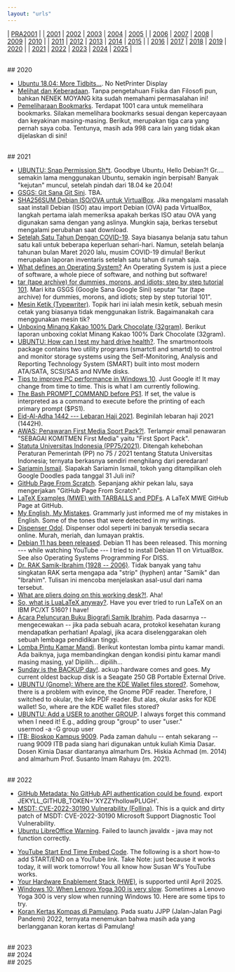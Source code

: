 ```yaml
---
layout: "urls"
---
```


| [PRA2001](rms.md#pra2001) |
| [2001](rms.md#2001)  | [2002](rms.md#2002)  | [2003](rms.md#2003)  | [2004](rms.md#2004)  | [2005](rms.md#2005)  |
| [2006](rms.md#2006)  | [2007](rms.md#2007)  | [2008](rms.md#2008)  | [2009](rms.md#2009)  | [2010](rms1.md#2010) |
| [2011](rms1.md#2011) | [2012](rms1.md#2012) | [2013](rms1.md#2013) | [2014](rms1.md#2014) | [2015](rms1.md#2015) |
| [2016](rms1.md#2016) | [2017](rms1.md#2017) | [2018](rms1.md#2018) | [2019](rms1.md#2019) | [2020](rms2.md#2020) |
| [2021](rms2.md#2021) | [2022](rms2.md#2022) | [2023](rms2.md#2023) | [2024](rms2.md#2024) | [2025](rms2.md#2025) |

<br>
## 2020

* [Ubuntu 18.04: More Tidbits...](https://rahmatm.samik-ibrahim.vlsm.org/2020/02/ubuntu-1804-more-tidbits.html).
  No NetPrinter Display
* [Melihat dan Keberadaan](https://rahmatm.samik-ibrahim.vlsm.org/2020/03/melihat-dan-menghitung.html).
  Tanpa pengetahuan Fisika dan Filosofi pun, bahkan NENEK MOYANG kita sudah memahami permasalahan ini!
* [Pemeliharaan Bookmarks](https://rahmatm.samik-ibrahim.vlsm.org/2020/09/pemeliharaan-bookmarks.html).
  Terdapat 1001 cara untuk memelihara bookmarks.
  Silakan memelihara bookmarks sesuai dengan kepercayaan dan keyakinan masing-masing.
  Berikut, merupakan tiga cara yang pernah saya coba.
  Tentunya, masih ada 998 cara lain yang tidak akan dijelaskan di sini!

<br>
## 2021

* [UBUNTU: Snap Permission Sh*t](https://rahmatm.samik-ibrahim.vlsm.org/2021/01/ubuntu-snap-permission-sht.html).
  Goodbye Ubuntu, Hello Debian?!
  Gr.... semakin lama menggunakan Ubuntu, semakin ingin berpisah! Banyak "kejutan" muncul, setelah pindah dari 18.04 ke 20.04!
* [GSGS: Git Sana Git Sini](https://rahmatm.samik-ibrahim.vlsm.org/2021/02/gsgs-git-sana-git-sini.html). TBA.
* [SHA256SUM Debian ISO/OVA untuk VirtualBox](https://rahmatm.samik-ibrahim.vlsm.org/2021/03/sha256sum-debian-isoova-untuk-virtualbox.html).
  Jika mengalami masalah saat install Debian (ISO) atau import Debian (OVA) pada VirtualBox,
  langkah pertama ialah memeriksa apakah berkas ISO atau OVA yang digunakan sama dengan yang aslinya.
  Mungkin saja, berkas tersebut mengalami perubahan saat download.
* [Setelah Satu Tahun Dengan COVID-19](https://rahmatm.samik-ibrahim.vlsm.org/2021/04/setelah-satu-tahun-dengan-covid-19.html).
  Saya biasanya belanja satu tahun satu kali untuk beberapa keperluan sehari-hari.
  Namun, setelah belanja tahunan bulan Maret 2020 lalu, musim COVID-19 dimulai!
  Berikut merupakan laporan inventaris setelah satu tahun di rumah saja.
* [What defines an Operating System?](https://rahmatm.samik-ibrahim.vlsm.org/2021/07/what-defines-operating-system.html)
  An Operating System is just a piece of software, a whole piece of software, and nothing but software!
* [tar (tape archive) for dummies, morons, and idiots; step by step tutorial 101](https://rahmatm.samik-ibrahim.vlsm.org/2020/06/tar-tape-archive-for-dummies-morons-and.html).
  Mari kita GSGS (Google Sana Google Sini) seputar "tar (tape archive) for dummies,
  morons, and idiots; step by step tutorial 101".
* [Mesin Ketik (Typewriter)](https://rahmatm.samik-ibrahim.vlsm.org/2021/07/mesin-ketik-typewriter.html).
  Topik hari ini ialah mesin ketik, sebuah mesin cetak yang biasanya tidak menggunakan listrik.
  Bagaimanakah cara menggunakan mesin tik?
* [Unboxing Minang Kakao 100% Dark Chocolate (32gram)](https://rahmatm.samik-ibrahim.vlsm.org/2021/07/unboxing-minang-kakao-100-dark.html).
  Berikut laporan unboxing coklat Minang Kakao 100% Dark Chocolate (32gram).
* [UBUNTU: How can I test my hard drive health?](https://rahmatm.samik-ibrahim.vlsm.org/2021/07/ubuntu-how-can-i-test-my-hard-drive.html).
  The smartmontools package contains two utility programs (smartctl and smartd) to control and monitor 
  storage systems using the Self-Monitoring, Analysis and Reporting Technology System (SMART) 
  built into most modern ATA/SATA, SCSI/SAS and NVMe disks.
* [Tips to improve PC performance in Windows 10](https://rahmatm.samik-ibrahim.vlsm.org/2021/07/tips-to-improve-pc-performance-in.html).
  Just Google it! It may change from time to time. This is what I am currently following.
* [The Bash PROMPT_COMMAND before PS1](https://rahmatm.samik-ibrahim.vlsm.org/2021/07/the-bash-promptcommand-before-ps1.html).
  If set, the value is interpreted as a command to execute before the printing of each primary prompt ($PS1).
* [Eid-Al-Adha 1442 --- Lebaran Haji 2021](https://rahmatm.samik-ibrahim.vlsm.org/2021/07/eid-al-adha-1442-lebaran-haji-2021.html).
  Beginilah lebaran haji 2021 (1442H).
* [AWAS: Penawaran First Media Sport Pack?!](https://rahmatm.samik-ibrahim.vlsm.org/2021/07/awas-penawaran-first-media-sport-pack.html).
  Terlampir email penawaran "SEBAGAI KOMITMEN First Media" yaitu "First Sport Pack".
* [Statuta Universitas Indonesia (PP75/2021)](https://rahmatm.samik-ibrahim.vlsm.org/2021/07/statuta-universitas-indonesia-pp752021.html).
  Ditengah kehebohan Peraturan Pemerintah (PP) no 75 / 2021 tentang Statuta Universitas Indonesia;
  ternyata berkasnya sendiri menghilang dari peredaran!
* [Sariamin Ismail](https://rahmatm.samik-ibrahim.vlsm.org/2021/07/sariamin-ismail.html).
  Siapakah Sariamin Ismail, tokoh yang ditampilkan oleh Google Doodles pada tanggal 31 Juli ini?
* [GitHub Page From Scratch](https://rahmatm.samik-ibrahim.vlsm.org/2021/08/github-page-from-scratch.html).
  Sepanjang akhir pekan lalu, saya mengerjakan "GitHub Page From Scratch".
* [LaTeX Examples (MWE) with TARBALLS and PDFs](https://rahmatm.samik-ibrahim.vlsm.org/2021/08/latex-examples.html).
  A LaTeX MWE GitHub Page at GitHub.
* [My English, My Mistakes](https://rahmatm.samik-ibrahim.vlsm.org/2021/08/my-english-my-mistakes.html).
  Grammarly just informed me of my mistakes in English. Some of the tones that were detected in my writings.
* [Dispenser Odol](https://rahmatm.samik-ibrahim.vlsm.org/2021/08/dispenser-odol.html).
  Dispenser odol seperti ini banyak tersedia secara online. Murah, meriah, dan lumayan praktis.
* [Debian 11 has been released](https://rahmatm.samik-ibrahim.vlsm.org/2021/08/debian-11-has-been-released.html).
  Debian 11 has been released.
  This morning --- while watching YouTube --- 
  I tried to install Debian 11 on VirtualBox.
  See also Operating Systems Programming For DISS.
* [Dr. RAK Samik-Ibrahim (1928 -- 2006)](https://rahmatm.samik-ibrahim.vlsm.org/2021/08/dr-rak-samik-ibrahim-1929-2006.html).
  Tidak banyak yang tahu singkatan RAK serta mengapa ada "strip" (hyphen) antar "Samik" dan "Ibrahim".
  Tulisan ini mencoba menjelaskan asal-usul dari nama tersebut.
* [What are pliers doing on this working desk?!](https://rahmatm.samik-ibrahim.vlsm.org/2021/08/what-are-pliers-doing-on-this-working.html).
  Aha!
* [So, what is LuaLaTeX anyway?](https://rahmatm.samik-ibrahim.vlsm.org/2021/08/so-what-is-lualatex-anyway.html).
  Have you ever tried to run LaTeX on an IBM PC/XT 5160?  I have!
* [Acara Peluncuran Buku Biografi Samik Ibrahim](https://rahmatm.samik-ibrahim.vlsm.org/2021/08/acara-peluncuran-buku-biografi-samik.html).
  Pada dasarnya -- mengecewakan -- jika pada sebuah acara,
  protokol kesehatan kurang mendapatkan perhatian!
  Apalagi, jika acara diselenggarakan oleh sebuah lembaga pendidikan tinggi.
* [Lomba Pintu Kamar Mandi](https://rahmatm.samik-ibrahim.vlsm.org/2021/08/lomba-pintu-kamar-mandi.html).
  Berikut kontestan lomba pintu kamar mandi.
  Ada baiknya, juga membandingkan dengan kondisi pintu kamar mandi masing masing, ya!
  Dipilih... dipilih...
* [Sunday is the BACKUP day!](https://rahmatm.samik-ibrahim.vlsm.org/2021/08/sunday-is-backup-day.html).
  ackup hardware comes and goes. My current oldest backup disk is a Seagate 250 GB Portable External Drive.
* [UBUNTU (Gnome): Where are the KDE Wallet files stored?](https://rahmatm.samik-ibrahim.vlsm.org/2021/09/ubuntu-gnome-where-are-kde-wallet-files.html).
  Somehow, there is a problem with evince, the Gnome PDF reader.
  Therefore, I switched to okular, the kde PDF reader.
  But alas, okular asks for KDE wallet!
  So, where are the KDE wallet files stored?
* [UBUNTU: Add a USER to another GROUP](https://rahmatm.samik-ibrahim.vlsm.org/2021/09/ubuntu-add-user-to-another-group.html).
  I always forget this command when I need it! E.g., adding group "group" to user "user."<br>
  usermod -a -G group user
* [ITB: Bioskop Kampus 9009](https://rahmatm.samik-ibrahim.vlsm.org/2021/10/itb-bioskop-kampus-9009.html).
  Pada zaman dahulu -- entah sekarang -- ruang 9009 ITB pada siang hari digunakan untuk kuliah Kimia Dasar.
  Dosen Kimia Dasar diantaranya almarhum Drs. Hiskia Achmad (m. 2014) and almarhum Prof. Susanto Imam Rahayu (m. 2021).

<br>
## 2022

* [GitHub Metadata: No GitHub API authentication could be found](https://rahmatm.samik-ibrahim.vlsm.org/2022/02/github-metadata-no-github-api.html).
  export JEKYLL_GITHUB_TOKEN='XYZZYhollowPLUGH'.
* [MSDT: CVE-2022-30190 Vulnerability (Follina)](https://rahmatm.samik-ibrahim.vlsm.org/2022/06/msdt-cve-2022-30190-vulnerability.html).
  This is a quick and dirty patch of MSDT: CVE-2022-30190  Microsoft Support Diagnostic Tool Vulnerability. 
* [Ubuntu LibreOffice Warning](https://rahmatm.samik-ibrahim.vlsm.org/2022/06/ubuntu-libreoffice-warning-failed-to.html).
  Failed to launch javaldx - java may not function correctly.
<!-- ZCZC NNNN -->
* [YouTube Start End Time Embed Code](https://rahmatm.samik-ibrahim.vlsm.org/2022/06/youtube-start-end-time-embed-code.html).
  The following is a short how-to add START/END on a YouTube link.
  Take Note: just because it works today, it will work tomorrow! You all know how Susan W's YouTube works.
* [Your Hardware Enablement Stack (HWE)](https://rahmatm.samik-ibrahim.vlsm.org/2022/06/your-hardware-enablement-stack-hwe.html),
  is supported until April 2025.
* [Windows 10: When Lenovo Yoga 300 is very slow](https://rahmatm.samik-ibrahim.vlsm.org/2022/07/windows-10-when-lenovo-yoga-300-is-very.html).
  Sometimes a Lenovo Yoga 300 is very slow when running Windows 10. Here are some tips to try. 
* [Koran Kertas Kompas di Pamulang](https://rahmatm.samik-ibrahim.vlsm.org/2022/07/koran-kertas-kompas-di-pamulang.html).
  Pada suatu JJPP (Jalan-Jalan Pagi Pandemi) 2022, 
  ternyata menemukan bahwa masih ada yang berlangganan koran kertas di Pamulang!

<br>
## 2023

<br>
## 2024

<br>
## 2025

<br><br><br><br><br>
